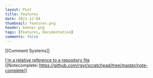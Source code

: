 ```yaml
---
layout: Post
title: Features
date: 2021-12-04
thumbnail: features.png
header: banner.png
tags: [Features, Documentation]
comments: false
---
```


[[Comment Systems]]


[I'm a relative reference to a repository file](../blob/master/LICENSE)
[[Notecomplete::https://github.com/rgvr/scratchpad/tree/master/note-complete]]
